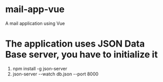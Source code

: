 # mail-app-vue
A mail application using Vue

# The application uses JSON Data Base server, you have to initialize it
1. npm install -g json-server
2. json-server --watch db.json --port 8000
